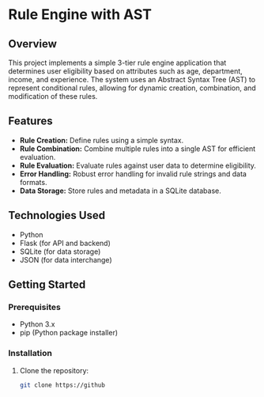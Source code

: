 # Rule Engine with AST

## Overview
This project implements a simple 3-tier rule engine application that determines user eligibility based on attributes such as age, department, income, and experience. The system uses an Abstract Syntax Tree (AST) to represent conditional rules, allowing for dynamic creation, combination, and modification of these rules.

## Features
- **Rule Creation:** Define rules using a simple syntax.
- **Rule Combination:** Combine multiple rules into a single AST for efficient evaluation.
- **Rule Evaluation:** Evaluate rules against user data to determine eligibility.
- **Error Handling:** Robust error handling for invalid rule strings and data formats.
- **Data Storage:** Store rules and metadata in a SQLite database.

## Technologies Used
- Python
- Flask (for API and backend)
- SQLite (for data storage)
- JSON (for data interchange)

## Getting Started

### Prerequisites
- Python 3.x
- pip (Python package installer)

### Installation
1. Clone the repository:
   ```bash
   git clone https://github
